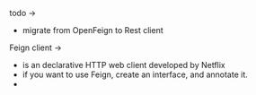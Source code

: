 todo ->

- migrate from OpenFeign to Rest client

Feign client ->

- is an declarative HTTP web client developed by Netflix
- if you want to use Feign, create an interface, and annotate it.
- 
